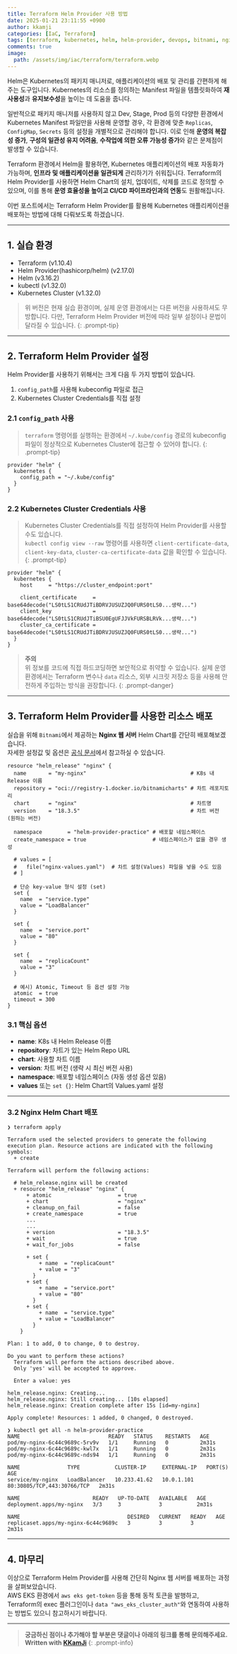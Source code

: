 ```yaml
---
title: Terraform Helm Provider 사용 방법
date: 2025-01-21 23:11:55 +0900
author: kkamji
categories: [IaC, Terraform]
tags: [terraform, kubernetes, helm, helm-provider, devops, bitnami, nginx]     # TAG names should always be lowercase
comments: true
image:
  path: /assets/img/iac/terraform/terraform.webp
---
```


Helm은 Kubernetes의 패키지 매니저로, 애플리케이션의 배포 및 관리를 간편하게 해주는 도구입니다. Kubernetes의 리소스를 정의하는 Manifest 파일을 템플릿화하여 **재사용성**과 **유지보수성**을 높이는 데 도움을 줍니다.

일반적으로 패키지 매니저를 사용하지 않고 Dev, Stage, Prod 등의 다양한 환경에서 Kubernetes Manifest 파일만을 사용해 운영할 경우, 각 환경에 맞춘 `Replicas`, `ConfigMap`, `Secrets` 등의 설정을 개별적으로 관리해야 합니다. 이로 인해 **운영의 복잡성 증가**, **구성의 일관성 유지 어려움**, **수작업에 의한 오류 가능성 증가**와 같은 문제점이 발생할 수 있습니다.

Terraform 환경에서 Helm을 활용하면, Kubernetes 애플리케이션의 배포 자동화가 가능하며, **인프라 및 애플리케이션을 일관되게** 관리하기가 쉬워집니다. Terraform의 Helm Provider를 사용하면 Helm Chart의 설치, 업데이트, 삭제를 코드로 정의할 수 있으며, 이를 통해 **운영 효율성을 높이고 CI/CD 파이프라인과의 연동**도 원활해집니다.

이번 포스트에서는 Terraform Helm Provider를 활용해 Kubernetes 애플리케이션을 배포하는 방법에 대해 다뤄보도록 하겠습니다.

---

## 1. 실습 환경

- Terraform (v1.10.4)
- Helm Provider(hashicorp/helm) (v2.17.0)
- Helm (v3.16.2)
- kubectl (v1.32.0)
- Kubernetes Cluster (v1.32.0)

> 위 버전은 현재 실습 환경이며, 실제 운영 환경에서는 다른 버전을 사용하셔도 무방합니다. 다만, Terraform Helm Provider 버전에 따라 일부 설정이나 문법이 달라질 수 있습니다.
{: .prompt-tip}

---

## 2. Terraform Helm Provider 설정

Helm Provider를 사용하기 위해서는 크게 다음 두 가지 방법이 있습니다.

1. `config_path`를 사용해 kubeconfig 파일로 접근  
2. Kubernetes Cluster Credentials를 직접 설정

### 2.1 `config_path` 사용

> `terraform` 명령어를 실행하는 환경에서 `~/.kube/config` 경로의 kubeconfig 파일이 정상적으로 Kubernetes Cluster에 접근할 수 있어야 합니다.
{: .prompt-tip}

```hcl
provider "helm" {
  kubernetes {
    config_path = "~/.kube/config"
  }
}
```

### 2.2 Kubernetes Cluster Credentials 사용

> Kubernetes Cluster Credentials를 직접 설정하여 Helm Provider를 사용할 수도 있습니다.  
> `kubectl config view --raw` 명령어를 사용하면 `client-certificate-data`, `client-key-data`, `cluster-ca-certificate-data` 값을 확인할 수 있습니다.
{: .prompt-tip}

```hcl
provider "helm" {
  kubernetes {
    host     = "https://cluster_endpoint:port"

    client_certificate     = base64decode("LS0tLS1CRUdJTiBDRVJUSUZJQ0FURS0tLS0...생략...")
    client_key             = base64decode("LS0tLS1CRUdJTiBSU0EgUFJJVkFURSBLRVk...생략...")
    cluster_ca_certificate = base64decode("LS0tLS1CRUdJTiBDRVJUSUZJQ0FURS0tLS0...생략...")
  }
}
```

> **주의**  
> 위 정보를 코드에 직접 하드코딩하면 보안적으로 취약할 수 있습니다. 실제 운영 환경에서는 Terraform 변수나 `data` 리소스, 외부 시크릿 저장소 등을 사용해 안전하게 주입하는 방식을 권장합니다.
{: .prompt-danger}

---

## 3. Terraform Helm Provider를 사용한 리소스 배포

실습을 위해 `Bitnami`에서 제공하는 **Nginx 웹 서버** Helm Chart를 간단히 배포해보겠습니다.  
자세한 설정값 및 옵션은 [공식 문서](https://registry.terraform.io/providers/hashicorp/helm/latest/docs)에서 참고하실 수 있습니다.

```hcl
resource "helm_release" "nginx" {
  name       = "my-nginx"                                 # K8s 내 Release 이름
  repository = "oci://registry-1.docker.io/bitnamicharts" # 차트 레포지토리
  chart      = "nginx"                                    # 차트명
  version    = "18.3.5"                                   # 차트 버전 (원하는 버전)

  namespace        = "helm-provider-practice" # 배포할 네임스페이스
  create_namespace = true                     # 네임스페이스가 없을 경우 생성

  # values = [
  #   file("nginx-values.yaml")  # 차트 설정(Values) 파일을 넣을 수도 있음
  # ]

  # 단순 key-value 형식 설정 (set)
  set {
    name  = "service.type"
    value = "LoadBalancer"
  }

  set {
    name  = "service.port"
    value = "80"
  }

  set {
    name  = "replicaCount"
    value = "3"
  }

  # 예시) Atomic, Timeout 등 옵션 설정 가능
  atomic  = true
  timeout = 300
} 
```

### 3.1 핵심 옵션

- **name**: K8s 내 Helm Release 이름
- **repository**: 차트가 있는 Helm Repo URL
- **chart**: 사용할 차트 이름
- **version**: 차트 버전 (생략 시 최신 버전 사용)
- **namespace**: 배포할 네임스페이스 (자동 생성 옵션 있음)
- **values** 또는 `set {}`: Helm Chart의 Values.yaml 설정

---

### 3.2 Nginx Helm Chart 배포

```shell
❯ terraform apply

Terraform used the selected providers to generate the following execution plan. Resource actions are indicated with the following symbols:
  + create

Terraform will perform the following actions:

  # helm_release.nginx will be created
  + resource "helm_release" "nginx" {
      + atomic                     = true
      + chart                      = "nginx"
      + cleanup_on_fail            = false
      + create_namespace           = true
      ...
      ...
      + version                    = "18.3.5"
      + wait                       = true
      + wait_for_jobs              = false

      + set {
          + name  = "replicaCount"
          + value = "3"
        }
      + set {
          + name  = "service.port"
          + value = "80"
        }
      + set {
          + name  = "service.type"
          + value = "LoadBalancer"
        }
    }

Plan: 1 to add, 0 to change, 0 to destroy.

Do you want to perform these actions?
  Terraform will perform the actions described above.
  Only 'yes' will be accepted to approve.

  Enter a value: yes

helm_release.nginx: Creating...
helm_release.nginx: Still creating... [10s elapsed]
helm_release.nginx: Creation complete after 15s [id=my-nginx]

Apply complete! Resources: 1 added, 0 changed, 0 destroyed.

❯ kubectl get all -n helm-provider-practice
NAME                            READY   STATUS    RESTARTS   AGE
pod/my-nginx-6c44c9689c-5rv9v   1/1     Running   0          2m31s
pod/my-nginx-6c44c9689c-kwl7x   1/1     Running   0          2m31s
pod/my-nginx-6c44c9689c-nds94   1/1     Running   0          2m31s

NAME               TYPE           CLUSTER-IP     EXTERNAL-IP   PORT(S)                      AGE
service/my-nginx   LoadBalancer   10.233.41.62   10.0.1.101    80:30805/TCP,443:30766/TCP   2m31s

NAME                       READY   UP-TO-DATE   AVAILABLE   AGE
deployment.apps/my-nginx   3/3     3            3           2m31s

NAME                                  DESIRED   CURRENT   READY   AGE
replicaset.apps/my-nginx-6c44c9689c   3         3         3       2m31s
```

---

## 4. 마무리

이상으로 Terraform Helm Provider를 사용해 간단히 Nginx 웹 서버를 배포하는 과정을 살펴보았습니다.  
AWS EKS 환경에서 `aws eks get-token` 등을 통해 동적 토큰을 발행하고, Terraform의 exec 플러그인이나 `data "aws_eks_cluster_auth"`와 연동하여 사용하는 방법도 있으니 참고하시기 바랍니다.

---
> **궁금하신 점이나 추가해야 할 부분은 댓글이나 아래의 링크를 통해 문의해주세요.**  
> **Written with [KKamJi](https://www.linkedin.com/in/taejikim/)**
{: .prompt-info}
